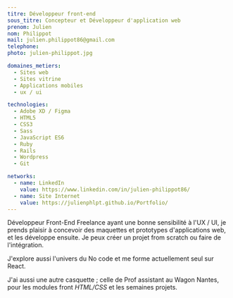 ```yaml
---
titre: Développeur front-end
sous_titre: Concepteur et Développeur d'application web
prenom: Julien
nom: Philippot
mail: julien.philippot86@gmail.com
telephone:
photo: julien-philippot.jpg

domaines_metiers:
  - Sites web
  - Sites vitrine
  - Applications mobiles
  - ux / ui

technologies:
  - Adobe XD / Figma
  - HTML5
  - CSS3
  - Sass
  - JavaScript ES6
  - Ruby
  - Rails
  - Wordpress
  - Git

networks:
  - name: LinkedIn
    value: https://www.linkedin.com/in/julien-philippot86/
  - name: Site Internet
    value: https://julienphlpt.github.io/Portfolio/
---
```


Développeur Front-End Freelance ayant une bonne sensibilité à l'UX / UI, je prends plaisir à concevoir des maquettes et prototypes d'applications web, et les développe ensuite. 
Je peux créer un projet from scratch ou faire de l'intégration.

J'explore aussi l'univers du No code et me forme actuellement seul sur React.

J'ai aussi une autre casquette ; celle de Prof assistant au Wagon Nantes, pour les modules front _HTML/CSS_ et les semaines projets.


